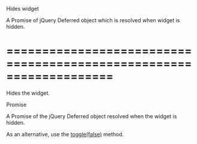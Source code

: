 <!--**
/*-------------------------------------------
    Auto-generated file. Do not modify.
-------------------------------------------

**-->
<!--d-->
Hides widget
<!--/d-->
<!--rd-->A Promise of jQuery Deferred object which is resolved when widget is hidden.<!--/rd-->
===================================================================
===================================================================

<!--shortDescription-->
Hides the widget.
<!--/shortDescription-->

<!--returnType-->Promise<!--/returnType-->
<!--returnDescription-->
A Promise of the jQuery Deferred object resolved when the widget is hidden.
<!--/returnDescription-->

<!--fullDescription-->
As an alternative, use the [toggle(false)](/Documentation/ApiReference/UI_Widgets/dxActionSheet/Methods/#toggleshowing) method.
<!--/fullDescription-->